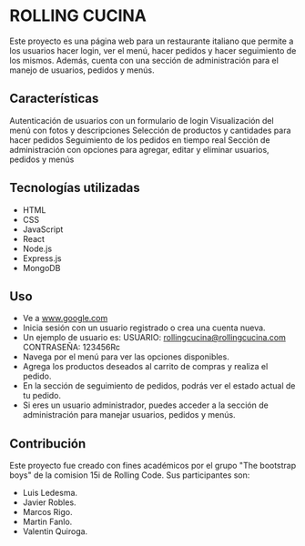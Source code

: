# ROLLING CUCINA

Este proyecto es una página web para un restaurante italiano que permite a los usuarios hacer login, ver el menú, hacer pedidos y hacer seguimiento de los mismos. Además, cuenta con una sección de administración para el manejo de usuarios, pedidos y menús.

## Características
Autenticación de usuarios con un formulario de login
Visualización del menú con fotos y descripciones
Selección de productos y cantidades para hacer pedidos
Seguimiento de los pedidos en tiempo real
Sección de administración con opciones para agregar, editar y eliminar usuarios, pedidos y menús

## Tecnologías utilizadas
* HTML
* CSS
* JavaScript
* React
* Node.js
* Express.js
* MongoDB

## Uso
* Ve a www.google.com
* Inicia sesión con un usuario registrado o crea una cuenta nueva.
* Un ejemplo de usuario es: USUARIO: rollingcucina@rollingcucina.com CONTRASEÑA: 123456Rc
* Navega por el menú para ver las opciones disponibles.
* Agrega los productos deseados al carrito de compras y realiza el pedido.
* En la sección de seguimiento de pedidos, podrás ver el estado actual de tu pedido.
* Si eres un usuario administrador, puedes acceder a la sección de administración para manejar usuarios, pedidos y menús.

## Contribución
Este proyecto fue creado con fines académicos por el grupo "The bootstrap boys" de la comision 15i de Rolling Code.
Sus participantes son:
* Luis Ledesma.
* Javier Robles.
* Marcos Rigo.
* Martin Fanlo.
* Valentin Quiroga.
